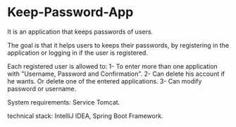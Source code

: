 # Keep-Password-App
It is an application that keeps passwords of users.

The goal is that it helps users to keeps their passwords, by registering in the application or logging in if the user is registered.

Each registered user is allowed to:
1- To enter more than one application with "Username, Password and Confirmation".
2- Can delete his account if he wants. Or delete one of the entered applications.
3- Can modify password or username.

System requirements:
Service Tomcat.

technical stack:
IntelliJ IDEA, 
Spring Boot Framework.
